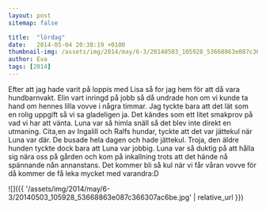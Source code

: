 ```yaml
---
layout: post
sitemap: false

title:  "lördag"
date:   2014-05-04 20:38:19 +0100
thumbnail-img: /assets/img/2014/may/6-3/20140503_105928_53668863e087c366307ac6be.jpg
author: Eva
tags: [2014]
---
```


Efter att jag hade varit på loppis med Lisa så for jag hem för att då vara hundbarnvakt. Elin vart inringd på jobb så då undrade hon om vi kunde ta hand om hennes lilla vovve i några timmar. Jag tyckte bara att det lät som en rolig uppgift så vi sa gladeligen ja. Det kändes som ett litet smakprov på vad vi har att vänta. Luna var så himla snäll så det blev inte direkt en utmaning. Cita,en av Ingalill och Ralfs hundar,  tyckte att det var jättekul när Luna var där. De busade hela dagen och hade jättekul. Troja, den äldre hunden tyckte dock bara att Luna var jobbig. Luna var så duktig på att hålla sig nära oss på gården och kom på inkallning trots att det hände nå spännande nån annanstans. Det kommer bli så kul när vi får våran vovve för då kommer de få leka mycket med varandra:D

![]({{ '/assets/img/2014/may/6-3/20140503_105928_53668863e087c366307ac6be.jpg'  | relative_url }})

